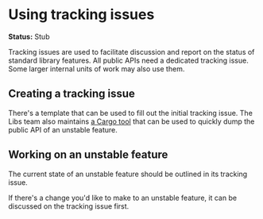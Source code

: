# Using tracking issues

**Status:** Stub

Tracking issues are used to facilitate discussion and report on the status of standard library features. All public APIs need a dedicated tracking issue. Some larger internal units of work may also use them.

## Creating a tracking issue

There's a template that can be used to fill out the initial tracking issue. The Libs team also maintains [a Cargo tool](https://github.com/rust-lang/libs-team/tree/main/tools/unstable-api) that can be used to quickly dump the public API of an unstable feature.

## Working on an unstable feature

The current state of an unstable feature should be outlined in its tracking issue.

If there's a change you'd like to make to an unstable feature, it can be discussed on the tracking issue first.

